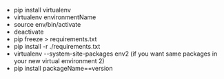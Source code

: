 - pip install virtualenv 
- virtualenv environmentName
- source env/bin/activate
- deactivate
- pip freeze > requirements.txt
- pip install -r ./requirements.txt 
- virtualenv --system-site-packages env2  (if you want same packages in your new virtual environment 2)
- pip install packageName==version
